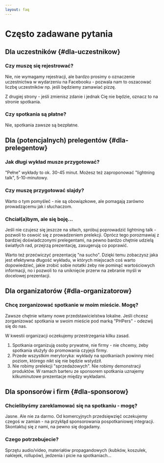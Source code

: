 ```yaml
---
layout: faq
---
```

# Często zadawane pytania

## Dla uczestników {#dla-uczestnikow}

### Czy muszę się rejestrować?

Nie, nie wymagamy rejestracji, ale bardzo prosimy o oznaczenie uczestnictwa w
wydarzeniu na Facebooku - pozwala nam to oszacować liczbę uczestników np. jeśli
będziemy zamawiać pizzę.

Z drugiej strony - jeśli zmienisz zdanie i jednak Cię nie będzie, oznacz to na
stronie spotkania.

### Czy spotkania są płatne?

Nie, spotkania zawsze są bezpłatne.

## Dla (potencjalnych) prelegentów {#dla-prelegentow}

### Jak długi wykład musze przygotować?

"Pełne" wykłady to ok. 30-45 minut. Możesz też zaproponować "lightning talk",
5-10-minutowy.

### Czy muszę przygotować slajdy?

Warto o tym pomyśleć - nie są obowiązkowe, ale pomagają zarówno prowadzącemu
jak i słuchaczom.

### Chciał(a)bym, ale się boję...

Jeśli nie czujesz się jeszcze na siłach, spróbuj poprowadzić lightning talk -
pozwoli to oswoić się z prowadzeniem prelekcji. Oprócz tego porozmawiaj z
bardziej doświadczonymi prelegentami, na pewno bardzo chętnie udzielą światłych
rad, przejrzą prezentację, zasugerują co poprawić.

Warto też przećwiczyć prezentację "na sucho". Dzięki temu zobaczysz jaka jest
efektywna długość wykładu, w których miejscach coś warto dopowiedzieć, jakie
zrobić sobie notatki żeby nie pominąć wartościowych informacji, no i pozwoli to
na uniknięcie przerw na zebranie myśli w docelowej prezentacji.

## Dla organizatorów {#dla-organizatorow}

### Chcę zorganizować spotkanie w moim mieście. Mogę?

Zawsze chętnie witamy nowe przedstawicielstwa lokalne. Jeśli chcesz
zorganizować spotkania w swoim mieście pod marką "PHPers" - odezwij się do nas.

W kwestii organizacji oczekujemy przestrzegania kilku zasad.

1.  Spotkania organizują osoby prywatne, nie firmy - nie chcemy, żeby spotkania
    służyły do promowania czyjejś firmy.
2.  Przede wszystkim merytoryka: wykłady na spotkaniach powinny mieć poziom,
    którego nikt się nie będzie wstydził.
3.  Nie robimy prelekcji "sprzedażowych". Nie robimy demonstracji produktów. W
    ramach barteru ze sponsorem spotkania uznajemy kilkuminutowe prezentacje
    między wykładami.

## Dla sponsorów i firm {#dla-sponsorow}

### Chcielibyśmy zareklamować się na spotkaniu - mogę?

Jasne. Ale nie za darmo. Od komercyjnych przedsięwzięć oczekujemy czegoś w
zamian - na przykłąd sponsorowania pospotkaniowej integracji. Skontaktuj się z
nami, na pewno się dogadamy.

### Czego potrzebujecie?

Sprzętu audio/video, materiałów propagandowych (kubków, koszulek, naklejek,
rollupów), jedzenia i picie na spotkaniach...

